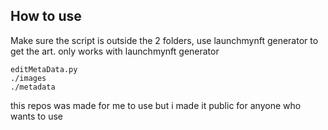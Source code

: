 ## How to use
Make sure the script is outside the 2 folders, use launchmynft generator to get the art. only works with launchmynft generator
```
editMetaData.py
./images
./metadata
```


this repos was made for me to use but i made it public for anyone who wants to use